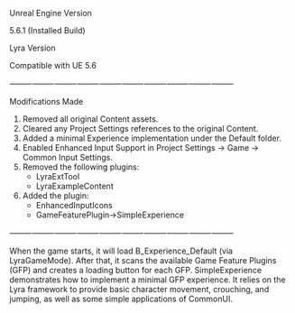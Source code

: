 
Unreal Engine Version

5.6.1 (Installed Build)

Lyra Version

Compatible with UE 5.6

⸻⸻⸻⸻⸻⸻⸻⸻⸻⸻

Modifications Made
1. Removed all original Content assets.
2. Cleared any Project Settings references to the original Content.
3. Added a minimal Experience implementation under the Default folder.
4. Enabled Enhanced Input Support in Project Settings → Game → Common Input Settings.
5. Removed the following plugins:
   * LyraExtTool
   * LyraExampleContent
6. Added the plugin:
   * EnhancedInputIcons
   * GameFeaturePlugin->SimpleExperience


⸻⸻⸻⸻⸻⸻⸻⸻⸻⸻

When the game starts, it will load B_Experience_Default (via LyraGameMode).
After that, it scans the available Game Feature Plugins (GFP) and creates a loading button for each GFP.
SimpleExperience demonstrates how to implement a minimal GFP experience.
It relies on the Lyra framework to provide basic character movement, crouching, and jumping, as well as some simple applications of CommonUI.